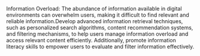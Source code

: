 Information Overload: The abundance of information available in digital environments can overwhelm users, making it difficult to find relevant and reliable information.Develop advanced information retrieval techniques, such as personalized search algorithms, content recommendation systems, and filtering mechanisms, to help users manage information overload and access relevant content efficiently. Additionally, promote information literacy skills to empower users to evaluate and filter information effectively.